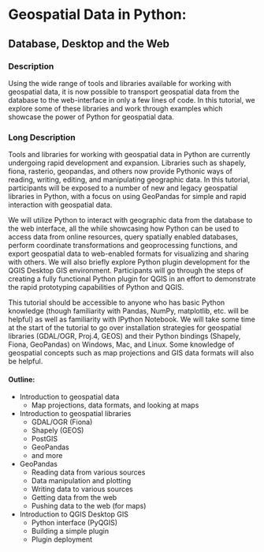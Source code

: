 # Geospatial Data in Python:
## Database, Desktop and the Web

### Description

Using the wide range of tools and libraries available for working with geospatial data, it is now possible to transport geospatial data from the database to the web-interface in only a few lines of code. In this tutorial, we explore some of these libraries and work through examples which showcase the power of Python for geospatial data.

### Long Description

Tools and libraries for working with geospatial data in Python are currently undergoing rapid development and expansion. Libraries such as shapely, fiona, rasterio, geopandas, and others now provide Pythonic ways of reading, writing, editing, and manipulating geographic data. In this tutorial, participants will be exposed to a number of new and legacy geospatial libraries in Python, with a focus on using GeoPandas for simple and rapid interaction with geospatial data.

We will utilize Python to interact with geographic data from the database to the web interface, all the while showcasing how Python can be used to access data from online resources, query spatially enabled databases, perform coordinate transformations and geoprocessing functions, and export geospatial data to web-enabled formats for visualizing and sharing with others. We will also briefly explore Python plugin development for the QGIS Desktop GIS environment. Participants will go through the steps of creating a fully functional Python plugin for QGIS in an effort to demonstrate the rapid prototyping capabilities of Python and QGIS.

This tutorial should be accessible to anyone who has basic Python knowledge (though familiarity with Pandas, NumPy, matplotlib, etc. will be helpful) as well as familiarity with IPython Notebook. We will take some time at the start of the tutorial to go over installation strategies for geospatial libraries (GDAL/OGR, Proj.4, GEOS) and their Python bindings (Shapely, Fiona, GeoPandas) on Windows, Mac, and Linux. Some knowledge of geospatial concepts such as map projections and GIS data formats will also be helpful.

#### Outline:

* Introduction to geospatial data
    * Map projections, data formats, and looking at maps
* Introduction to geospatial libraries
    * GDAL/OGR (Fiona)
    * Shapely (GEOS)
    * PostGIS
    * GeoPandas
    * and more
* GeoPandas
    * Reading data from various sources
    * Data manipulation and plotting
    * Writing data to various sources
    * Getting data from the web
    * Pushing data to the web (for maps)
* Introduction to QGIS Desktop GIS
    * Python interface (PyQGIS)
    * Building a simple plugin
    * Plugin deployment
